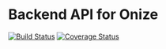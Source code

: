# Backend API for Onize
[![Build Status](https://travis-ci.org/spie/onize-backend.svg?branch=master)](https://travis-ci.org/spie/onize-backend)
[![Coverage Status](https://coveralls.io/repos/github/SPie/onize-backend/badge.svg?branch=master)](https://coveralls.io/github/SPie/onize-backend?branch=master)
